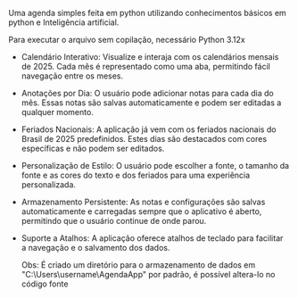 Uma agenda simples feita em python utilizando conhecimentos básicos em python e Inteligência artificial.

Para executar o arquivo sem copilação, necessário Python 3.12x

- Calendário Interativo: Visualize e interaja com os calendários mensais de 2025. Cada mês é representado como uma aba, permitindo fácil navegação entre os meses.
- Anotações por Dia: O usuário pode adicionar notas para cada dia do mês. Essas notas são salvas automaticamente e podem ser editadas a qualquer momento.
- Feriados Nacionais: A aplicação já vem com os feriados nacionais do Brasil de 2025 predefinidos. Estes dias são destacados com cores específicas e não podem ser editados.
- Personalização de Estilo: O usuário pode escolher a fonte, o tamanho da fonte e as cores do texto e dos feriados para uma experiência personalizada.
- Armazenamento Persistente: As notas e configurações são salvas automaticamente e carregadas sempre que o aplicativo é aberto, permitindo que o usuário continue de onde parou.
- Suporte a Atalhos: A aplicação oferece atalhos de teclado para facilitar a navegação e o salvamento dos dados.

  Obs: É criado um diretório para o armazenamento de dados em "C:\Users\username\AgendaApp" por padrão, é possível altera-lo no código fonte
